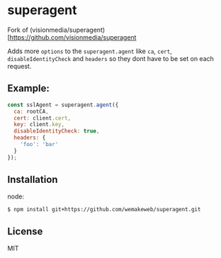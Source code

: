 # superagent
Fork of (visionmedia/superagent)[https://github.com/visionmedia/superagent

Adds more `options` to the `superagent.agent` like `ca`, `cert`, `disableIdentityCheck` and `headers` so they dont have to be set on each request.

## Example:
```js
const sslAgent = superagent.agent({
  ca: rootCA,
  cert: client.cert,
  key: client.key,
  disableIdentityCheck: true,
  headers: {
    'foo': 'bar'
  }
});
```

## Installation

node:

```
$ npm install git+https://github.com/wemakeweb/superagent.git
```

## License

MIT
